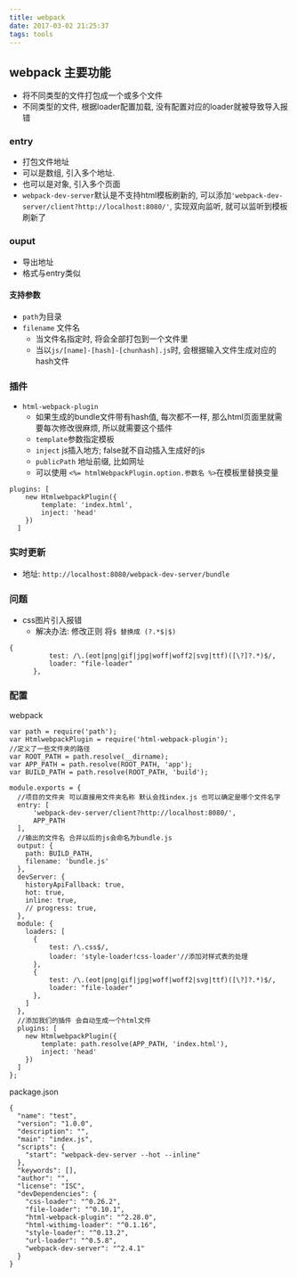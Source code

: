 ```yaml
---
title: webpack
date: 2017-03-02 21:25:37
tags: tools
---
```

## webpack 主要功能
- 将不同类型的文件打包成一个或多个文件
- 不同类型的文件, 根据loader配置加载, 没有配置对应的loader就被导致导入报错
### entry
- 打包文件地址
- 可以是数组, 引入多个地址.
- 也可以是对象, 引入多个页面
- `webpack-dev-server`默认是不支持html模板刷新的, 可以添加`'webpack-dev-server/client?http://localhost:8080/'`,  实现双向监听, 就可以监听到模板刷新了

### ouput
- 导出地址
- 格式与entry类似
#### 支持参数
- `path`为目录
- `filename` 文件名
    + 当文件名指定时, 将会全部打包到一个文件里
    + 当以`js/[name]-[hash]-[chunhash].js`时, 会根据输入文件生成对应的hash文件

### 插件
- `html-webpack-plugin` 
    + 如果生成的bundle文件带有hash值, 每次都不一样, 那么html页面里就需要每次修改很麻烦, 所以就需要这个插件
    + `template`参数指定模板
    + `inject` js插入地方; false就不自动插入生成好的js
    + `publicPath` 地址前缀, 比如网址
    + 可以使用 `<%= htmlWebpackPlugin.option.参数名 %>`在模板里替换变量
```
plugins: [
    new HtmlwebpackPlugin({
        template: 'index.html',
        inject: 'head'
    })
  ]
```

### 实时更新
- 地址: `http://localhost:8080/webpack-dev-server/bundle`

### 问题
- css图片引入报错
    + 解决办法: 修改正则 将`$ 替换成 (?.*$|$)` 
```
{ 
          test: /\.(eot|png|gif|jpg|woff|woff2|svg|ttf)([\?]?.*)$/, 
          loader: "file-loader" 
      },
```

### 配置
webpack
```
var path = require('path');
var HtmlwebpackPlugin = require('html-webpack-plugin');
//定义了一些文件夹的路径
var ROOT_PATH = path.resolve(__dirname);
var APP_PATH = path.resolve(ROOT_PATH, 'app');
var BUILD_PATH = path.resolve(ROOT_PATH, 'build');

module.exports = {
  //项目的文件夹 可以直接用文件夹名称 默认会找index.js 也可以确定是哪个文件名字
  entry: [
      'webpack-dev-server/client?http://localhost:8080/',
      APP_PATH
  ],
  //输出的文件名 合并以后的js会命名为bundle.js
  output: {
    path: BUILD_PATH,
    filename: 'bundle.js'
  },
  devServer: {
    historyApiFallback: true,
    hot: true,
    inline: true,
    // progress: true,
  },
  module: {
    loaders: [
      {
          test: /\.css$/,
          loader: 'style-loader!css-loader'//添加对样式表的处理
      },
      { 
          test: /\.(eot|png|gif|jpg|woff|woff2|svg|ttf)([\?]?.*)$/, 
          loader: "file-loader" 
      },
    ]
  },
  //添加我们的插件 会自动生成一个html文件
  plugins: [
    new HtmlwebpackPlugin({
        template: path.resolve(APP_PATH, 'index.html'),
        inject: 'head'
    })
  ]
};

```
package.json
```
{
  "name": "test",
  "version": "1.0.0",
  "description": "",
  "main": "index.js",
  "scripts": {
    "start": "webpack-dev-server --hot --inline"
  },
  "keywords": [],
  "author": "",
  "license": "ISC",
  "devDependencies": {
    "css-loader": "^0.26.2",
    "file-loader": "^0.10.1",
    "html-webpack-plugin": "^2.28.0",
    "html-withimg-loader": "^0.1.16",
    "style-loader": "^0.13.2",
    "url-loader": "^0.5.8",
    "webpack-dev-server": "^2.4.1"
  }
}

```
